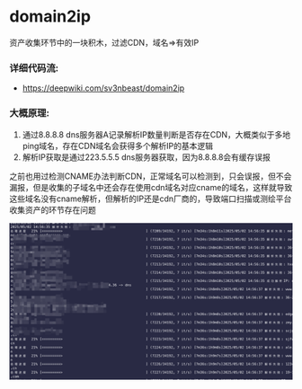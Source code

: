 # domain2ip
资产收集环节中的一块积木，过滤CDN，域名=>有效IP

### 详细代码流:
- https://deepwiki.com/sv3nbeast/domain2ip
### 大概原理:
1. 通过8.8.8.8 dns服务器A记录解析IP数量判断是否存在CDN，大概类似于多地ping域名，存在CDN域名会获得多个解析IP的基本逻辑
2. 解析IP获取是通过223.5.5.5 dns服务器获取，因为8.8.8.8会有缓存误报

之前也用过检测CNAME办法判断CDN，正常域名可以检测到，只会误报，但不会漏报，但是收集的子域名中还会存在使用cdn域名对应cname的域名，这样就导致这些域名没有cname解析，但解析的IP还是cdn厂商的，导致端口扫描或测绘平台收集资产的环节存在问题

![run](./run.png)
